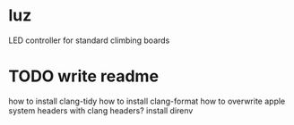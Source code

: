 # luz
LED controller for standard climbing boards

# TODO write readme
how to install clang-tidy
how to install clang-format
how to overwrite apple system headers with clang headers?
install direnv
